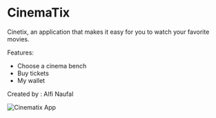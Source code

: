 # CinemaTix
Cinetix, an application that makes it easy for you to watch your favorite movies.

Features:

- Choose a cinema bench
- Buy tickets
- My wallet

Created by : Alfi Naufal

![Cinematix App](https://user-images.githubusercontent.com/50512682/97708965-2c229500-1aec-11eb-808d-3efbd6b74f21.gif)
